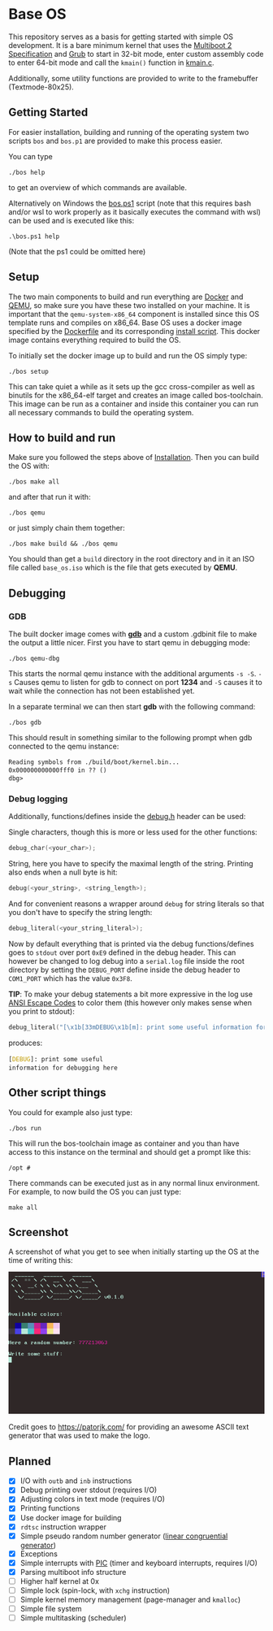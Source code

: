# Base OS

This repository serves as a basis for getting started with simple OS development.
It is a bare minimum kernel that uses the [Multiboot 2 Specification](https://www.gnu.org/software/grub/manual/multiboot2/multiboot.html) and [Grub](https://de.wikipedia.org/wiki/Grand_Unified_Bootloader) to start in 32-bit mode, enter custom assembly code to enter 64-bit mode and call the `kmain()` function in [kmain.c](./kernel/kmain.c).

Additionally, some utility functions are provided to write to the framebuffer (Textmode-80x25).

## Getting Started

For easier installation, building and running of the operating system two scripts `bos` and `bos.p1` are provided to make this process easier.

You can type

```shell
./bos help
```

to get an overview of which commands are available.

Alternatively on Windows the [bos.ps1](./bos.ps1) script (note that this requires bash and/or wsl to work properly as it basically executes the command with wsl) can be used and is executed like this:

```shell
.\bos.ps1 help
```

(Note that the ps1 could be omitted here)

## Setup

The two main components to build and run everything are [Docker](https://www.docker.com/) and [QEMU](https://www.qemu.org/), so make sure you have these two installed on your machine.
It is important that the `qemu-system-x86_64` component is installed since this OS template runs and compiles on x86_64.
Base OS uses a docker image specified by the [Dockerfile](./toolchain/Dockerfile) and its corresponding [install script](./toolchain/build-toolchain.sh).
This docker image contains everything required to build the OS.

To initially set the docker image up to build and run the OS simply type:

```shell
./bos setup
```

This can take quiet a while as it sets up the gcc cross-compiler as well as binutils for the x86_64-elf target and creates an image called bos-toolchain.
This image can be run as a container and inside this container you can run all necessary commands to build the operating system.

## How to build and run

Make sure you followed the steps above of [Installation](#installation).
Then you can build the OS with:

```shell
./bos make all
```

and after that run it with:

```shell
./bos qemu
```

or just simply chain them together:

```shell
./bos make build && ./bos qemu
```

You should than get a `build` directory in the root directory and in it an ISO file called `base_os.iso` which is the file that gets executed by **QEMU**.

## Debugging

### GDB

The built docker image comes with [**gdb**](https://www.sourceware.org/gdb/documentation/) and a custom .gdbinit file to make the output a little nicer.
First you have to start qemu in debugging mode:

```shell
./bos qemu-dbg
```

This starts the normal qemu instance with the additional arguments `-s -S`.
`-s` Causes qemu to listen for gdb to connect on port **1234** and `-S` causes it to wait while the connection has not been established yet.

In a separate terminal we can then start **gdb** with the following command:

```shell
./bos gdb
```

This should result in something similar to the following prompt when gdb connected to the qemu instance:

```
Reading symbols from ./build/boot/kernel.bin...
0x000000000000fff0 in ?? ()
dbg>
```

### Debug logging

Additionally, functions/defines inside the [debug.h](./kernel/include/debug.h) header can be used:

Single characters, though this is more or less used for the other functions:

```c
debug_char(<your_char>);
```
String, here you have to specify the maximal length of the string.
Printing also ends when a null byte is hit:

```c
debug(<your_string>, <string_length>);
```

And for convenient reasons a wrapper around `debug` for string literals so that you don't have to specify the string length:

```c
debug_literal(<your_string_literal>);
```

Now by default everything that is printed via the debug functions/defines goes to `stdout` over port `0xE9` defined in the debug header.
This can however be changed to log debug into a `serial.log` file inside the root directory by setting the `DEBUG_PORT` define inside the debug header to `COM1_PORT` which has the value `0x3F8`.

**TIP**: To make your debug statements a bit more expressive in the log use [ANSI Escape Codes](https://en.wikipedia.org/wiki/ANSI_escape_code) to color them (this however only makes sense when you print to stdout):

```c
debug_literal("[\x1b[33mDEBUG\x1b[m]: print some useful information for debugging here\n");
```

produces:

<code>[<span style="color: #C19C00">DEBUG</span>]: print some useful information for debugging here</code>

## Other script things

You could for example also just type:
```shell
./bos run
```
This will run the bos-toolchain image as container and you than have access to this instance on the terminal and should get a prompt like this:
```
/opt #
```
There commands can be executed just as in any normal linux environment.
For example, to now build the OS you can just type:
```shell
make all
```

## Screenshot

A screenshot of what you get to see when initially starting up the OS at the time of writing this:

![screenshot](./resources/screenshot.png)

Credit goes to https://patorjk.com/ for providing an awesome ASCII text generator that was used to make the logo.

## Planned

- [x] I/O with `outb` and `inb` instructions
- [x] Debug printing over stdout (requires I/O)
- [x] Adjusting colors in text mode (requires I/O)
- [x] Printing functions
- [x] Use docker image for building
- [x] `rdtsc` instruction wrapper
- [x] Simple pseudo random number generator ([linear congruential generator](https://en.wikipedia.org/wiki/Linear_congruential_generator))
- [x] Exceptions
- [x] Simple interrupts with [PIC](https://wiki.osdev.org/8259_PIC) (timer and keyboard interrupts, requires I/O)
- [x] Parsing multiboot info structure
- [ ] Higher half kernel at 0x
- [ ] Simple lock (spin-lock, with `xchg` instruction)
- [ ] Simple kernel memory management (page-manager and `kmalloc`)
- [ ] Simple file system
- [ ] Simple multitasking (scheduler)
